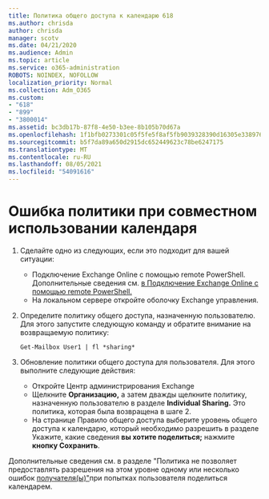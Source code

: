 ```yaml
---
title: Политика общего доступа к календарю 618
ms.author: chrisda
author: chrisda
manager: scotv
ms.date: 04/21/2020
ms.audience: Admin
ms.topic: article
ms.service: o365-administration
ROBOTS: NOINDEX, NOFOLLOW
localization_priority: Normal
ms.collection: Adm_O365
ms.custom:
- "618"
- "899"
- "3800014"
ms.assetid: bc3db17b-87f8-4e50-b3ee-8b105b70d67a
ms.openlocfilehash: 1f1bfb0273301c05f5fe5f8af5fb9039328390d16305e33897680dce1c1977e8
ms.sourcegitcommit: b5f7da89a650d2915dc652449623c78be6247175
ms.translationtype: MT
ms.contentlocale: ru-RU
ms.lasthandoff: 08/05/2021
ms.locfileid: "54091616"
---
```

# <a name="policy-error-when-sharing-a-calendar"></a>Ошибка политики при совместном использовании календаря

1. Сделайте одно из следующих, если это подходит для вашей ситуации:
    - Подключение Exchange Online с помощью remote PowerShell. Дополнительные сведения см. [в Подключение Exchange Online с помощью remote PowerShell.](https://technet.microsoft.com/library/jj984289%28v=exchg.160%29.aspx)
    - На локальном сервере откройте оболочку Exchange управления.
2. Определите политику общего доступа, назначенную пользователю. Для этого запустите следующую команду и обратите внимание на возвращаемую политику:

    `
    Get-Mailbox User1 | fl *sharing*
    `

3. Обновление политики общего доступа для пользователя. Для этого выполните следующие действия:
    - Откройте Центр администрирования Exchange
    - Щелкните **Организацию,** а затем дважды щелкните политику, назначенную пользователю в разделе **Individual Sharing.** Это политика, которая была возвращена в шаге 2.
    - На странице Правило общего доступа выберите уровень общего доступа к календарю, который необходимо разрешить в разделе Укажите, какие сведения **вы хотите поделиться;** нажмите **кнопку Сохранить**.

Дополнительные сведения см. в разделе "Политика не позволяет предоставлять разрешения на этом уровне одному или несколько ошибок [получателя(ы)"](https://docs.microsoft.com/exchange/troubleshoot/calendar-sharing/policy-permissions-issue)при попытках пользователя поделиться календарем.
